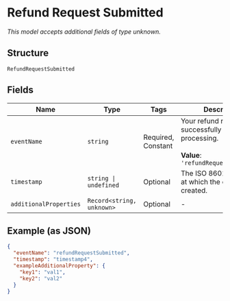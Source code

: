 
# Refund Request Submitted

*This model accepts additional fields of type unknown.*

## Structure

`RefundRequestSubmitted`

## Fields

| Name | Type | Tags | Description |
|  --- | --- | --- | --- |
| `eventName` | `string` | Required, Constant | Your refund request was successfully sent for processing.<br><br>**Value**: `'refundRequestSubmitted'` |
| `timestamp` | `string \| undefined` | Optional | The ISO 8601 date-time at which the event was created. |
| `additionalProperties` | `Record<string, unknown>` | Optional | - |

## Example (as JSON)

```json
{
  "eventName": "refundRequestSubmitted",
  "timestamp": "timestamp4",
  "exampleAdditionalProperty": {
    "key1": "val1",
    "key2": "val2"
  }
}
```

